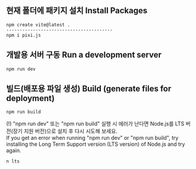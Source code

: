 ## 현재 폴더에 패키지 설치 Install Packages

    npm create vite@latest .
    ----------------------------------------
    npm i pixi.js

## 개발용 서버 구동 Run a development server

    npm run dev

## 빌드(배포용 파일 생성) Build (generate files for deployment)

    npm run build

(!)
"npm run dev" 또는 "npm run build" 실행 시 에러가 난다면 Node.js를 LTS 버전(장기 지원 버전)으로 설치 후 다시 시도해 보세요.\
If you get an error when running "npm run dev" or "npm run build", try installing the Long Term Support version (LTS version) of Node.js and try again.

    n lts